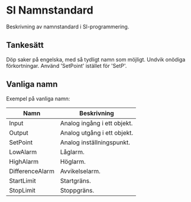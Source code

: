 # SI Namnstandard

Beskrivning av namnstandard i SI-programmering.

## Tankesätt

Döp saker på engelska, med så tydligt namn som möjligt. Undvik onödiga förkortningar. Använd 'SetPoint' istället för 'SetP'.

## Vanliga namn

Exempel på vanliga namn:

| Namn | Beskrivning |
| --- | --- |
| Input | Analog ingång i ett objekt. |
| Output | Analog utgång i ett objekt. |
| SetPoint | Analog inställningspunkt. |
| LowAlarm | Låglarm. |
| HighAlarm | Höglarm. |
| DifferenceAlarm | Avvikelselarm. |
| StartLimit | Startgräns. |
| StopLimit | Stoppgräns. |
